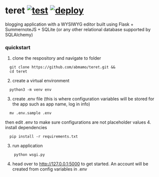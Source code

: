 # teret [![test](https://github.com/abmamo/teret/actions/workflows/test.yaml/badge.svg?branch=master)](https://github.com/abmamo/teret/actions/workflows/test.yaml) [![deploy](https://github.com/abmamo/teret/actions/workflows/deploy.yml/badge.svg?branch=master)](https://github.com/abmamo/teret/actions/workflows/deploy.yml)
blogging application with a WYSIWYG editor built using Flask + SummernoteJS + SQLite (or any other relational database supported by SQLAlchemy)

### quickstart

1. clone the respository and navigate to folder
  ```
    git clone https://github.com/abmamo/teret.git &&
    cd teret
  ```
2. create a virtual environment
  ```
    python3 -m venv env
  ```
3. create .env file (this is where configuration variables will be stored for the app such as app name, log in info)
  ```
    mv .env.sample .env
  ```
  then edit .env to make sure configurations are not placeholder values
4. install dependencies
  ```
    pip install -r requirements.txt
  ```
3. run application
  ```
      python wsgi.py
  ```
4. head over to http://127.0.0.1:5000 to get started. An account will be created from config variables in .env
